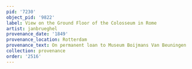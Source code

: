 ```yaml
---
pid: '7230'
object_pid: '9822'
label: View on the Ground Floor of the Colosseum in Rome
artist: janbrueghel
provenance_date: '1849'
provenance_location: Rotterdam
provenance_text: On permanent loan to Museum Boijmans Van Beuningen
collection: provenance
order: '2516'
---
```

